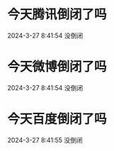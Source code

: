 # 今天腾讯倒闭了吗

2024-3-27 8:41:54 没倒闭

# 今天微博倒闭了吗

2024-3-27 8:41:54 没倒闭

# 今天百度倒闭了吗

2024-3-27 8:41:55 没倒闭

